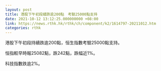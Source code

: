 ```yaml
---
layout: post
title: 港股下午初段續跌逾200點　考驗25000點支持
date: 2021-10-12 13:12:25.000000000 +08:00
link: https://news.rthk.hk/rthk/ch/component/k2/1614797-20211012.htm
categories: rthk
---
```


港股下午初段持續跌逾200點，恒生指數考驗25000點支持。

恒指較早時報25082點，跌242點，跌幅近1%。

科技指數跌逾2%。
